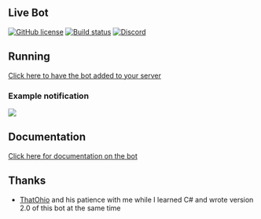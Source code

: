 ## Live Bot
[![GitHub license](https://img.shields.io/github/license/bsquidwrd/LiveBot.svg)](https://github.com/bsquidwrd/LiveBot/blob/master/LICENSE) [![Build status](https://ci.appveyor.com/api/projects/status/mo984v4k8j5k6ema?svg=true)](https://ci.appveyor.com/project/Bsquidwrd47752/livebot) [![Discord](https://discordapp.com/api/guilds/350337137079746581/widget.png?style=shield)](https://discord.gg/zXkb4JP)


## Running
[Click here to have the bot added to your server](https://discordapp.com/oauth2/authorize?client_id=334870738257444865&scope=bot&permissions=518208)

### Example notification
<img src="https://i.imgur.com/n2RXb1E.png" />

## Documentation
[Click here for documentation on the bot](https://bsquidwrd.gitbook.io/livebot-docs/)


## Thanks
- [ThatOhio](https://github.com/thatohio) and his patience with me while I learned C# and wrote version 2.0 of this bot at the same time
